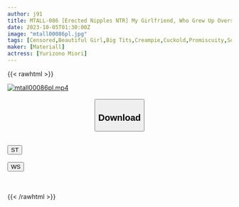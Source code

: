 ```yaml
---
author: j91
title: MTALL-086 [Erected Nipples NTR] My Girlfriend, Who Grew Up Overseas And Is Famous For Its Nudist Beaches, Attracts Men To Her With Her Big Breasts And No Bra, Without Realizing It’s Erotic. Miori Yurizono
date: 2023-10-05T01:30:00Z
image: "mtall00086pl.jpg"
tags: [Censored,Beautiful Girl,Big Tits,Creampie,Cuckold,Promiscuity,Solowork]
maker: [Materiall]
actress: [Yurizono Miori]
---
```



{{< rawhtml >}}

<div class="video" data-videoid="aPl6DOM2R0Hz9m">
    <a href="javascript:;">
        <img src="https://my.j91.asia/posts/mtall00086pl/mtall00086pl.jpg" width="WIDTH" height="HEIGHT" alt="mtall00086pl.mp4" loading="lazy">
    </a>
</div>

<script type="text/javascript" src="https://j91.asia/asset/on-demand-st.js"></script>

<br>
  <link rel="stylesheet" href="https://j91.asia/asset/bs5.css">
  
  <center>
  <button class="btn btn-primary" type="button" data-bs-toggle="collapse" data-bs-target=".multi-collapse" aria-expanded="false" aria-controls="multiCollapseExample1 multiCollapseExample2"><h2>Download</h2></button></center>
</p>
<div class="row">
  <div class="col">
    <div class="collapse multi-collapse" id="multiCollapseExample1">
      <div class="card card-body">
	      	      <br>
<div class="buttons">  
<a href="https://streamtape.to/v/aPl6DOM2R0Hz9m"><button class="btn-hover color-3"><i class="fa fa-download"></i> ST</button></a></div>
    </div>
  </div>
</div>
  <div class="col">
    <div class="collapse multi-collapse" id="multiCollapseExample2">
      <div class="card card-body">
	      <br>
<div class="buttons">
    <a href="https://wolfstream.tv/jheaycmvfbu5"><button class="btn-hover color-9"><i class="fa fa-download"></i> WS</button></a></div>
<br><br>
      </div>
    </div>
  </div>
</div>

{{< /rawhtml >}}